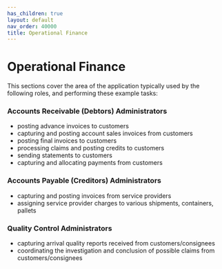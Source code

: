 ```yaml
---
has_children: true
layout: default
nav_order: 40000
title: Operational Finance
---
```


# Operational Finance

This sections cover the area of the application typically used by the following roles, and performing these example tasks:

### Accounts Receivable (Debtors) Administrators
- posting advance invoices to customers
- capturing and posting account sales invoices from customers
- posting final invoices to customers
- processing claims and posting credits to customers
- sending statements to customers
- capturing and allocating payments from customers

### Accounts Payable (Creditors) Administrators
- capturing and posting invoices from service providers
- assigning service provider charges to various shipments, containers, pallets

### Quality Control Administrators
- capturing arrival quality reports received from customers/consignees
- coordinating the investigation and conclusion of possible claims from customers/consignees